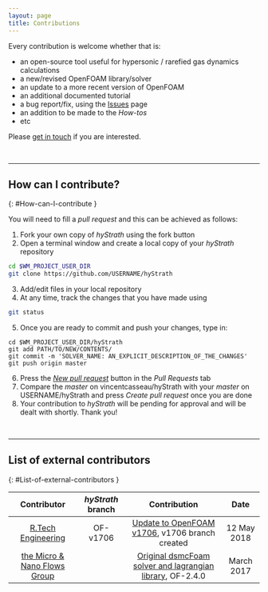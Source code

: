 ```yaml
---
layout: page
title: Contributions
---
```


Every contribution is welcome whether that is:
- an open-source tool useful for hypersonic / rarefied gas dynamics calculations
- a new/revised OpenFOAM library/solver
- an update to a more recent version of OpenFOAM
- an additional documented tutorial
- a bug report/fix, using the [Issues](https://github.com/vincentcasseau/hyStrath/issues) page
- an addition to be made to the _How-tos_ 
- etc

Please [get in touch](https://vincentcasseau.github.io/people-and-contact/#Contact) if you are interested.

<br>

--- 

## How can I contribute?
{: #How-can-I-contribute }

You will need to fill a _pull request_ and this can be achieved as follows:  

1. Fork your own copy of _hyStrath_ using the fork button    
2. Open a terminal window and create a local copy of your _hyStrath_ repository   
```sh
cd $WM_PROJECT_USER_DIR  
git clone https://github.com/USERNAME/hyStrath
```   
3. Add/edit files in your local repository  
4. At any time, track the changes that you have made using  
```sh
git status
```  
5. Once you are ready to commit and push your changes, type in:  
```
cd $WM_PROJECT_USER_DIR/hyStrath  
git add PATH/TO/NEW/CONTENTS/  
git commit -m 'SOLVER_NAME: AN_EXPLICIT_DESCRIPTION_OF_THE_CHANGES'  
git push origin master  
```    
6. Press the [_New pull request_](https://github.com/vincentcasseau/hyStrath/compare) button in the _Pull Requests_ tab   
7. Compare the _master_ on vincentcasseau/hyStrath with your _master_ on USERNAME/hyStrath and press _Create pull request_ once you are done
8. Your contribution to _hyStrath_ will be pending for approval and will be dealt with shortly. Thank you!  

<br>

--- 
 
## List of external contributors
{: #List-of-external-contributors }

| Contributor | _hyStrath_ branch | Contribution | Date |  
|:-------------:|:-------------:|:-------------:|:-------------:|
| [R.Tech Engineering](http://rtech-engineering.com/) | OF-v1706 | [Update to OpenFOAM v1706](https://vincentcasseau.github.io/maintenance/), v1706 branch created | 12 May 2018 |
| [the Micro & Nano Flows Group](http://www.micronanoflows.ac.uk/) |  | [Original dsmcFoam solver and lagrangian library](https://github.com/MicroNanoFlows/OpenFOAM-2.4.0-MNF/tree/devel-craig), OF-2.4.0 | March 2017 |

